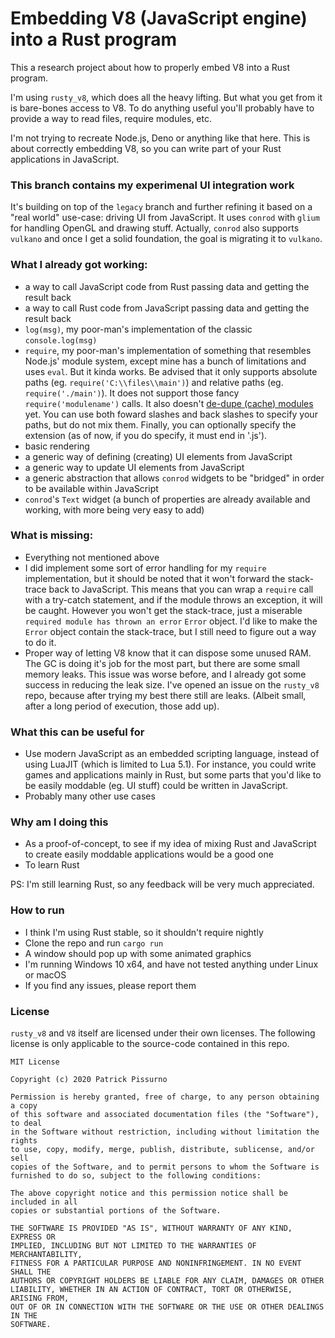 # Embedding V8 (JavaScript engine) into a Rust program
This a research project about how to properly embed V8 into a Rust program.

I'm using `rusty_v8`, which does all the heavy lifting. But what you get from it is bare-bones access to V8.
To do anything useful you'll probably have to provide a way to read files, require modules, etc.

I'm not trying to recreate Node.js, Deno or anything like that here. This is about correctly embedding V8, so you can write part of your Rust applications in JavaScript.

### This branch contains my experimenal UI integration work
It's building on top of the `legacy` branch and further refining it based on a "real world" use-case: driving UI from JavaScript. It uses `conrod` with `glium` for handling OpenGL and drawing stuff. Actually, `conrod` also supports `vulkano` and once I get a solid foundation, the goal is migrating it to `vulkano`.

### What I already got working:
- a way to call JavaScript code from Rust passing data and getting the result back
- a way to call Rust code from JavaScript passing data and getting the result back
- `log(msg)`, my poor-man's implementation of the classic `console.log(msg)`
- `require`, my poor-man's implementation of something that resembles Node.js' module system, except mine has a bunch of limitations and uses `eval`. But it kinda works. Be advised that it only supports absolute paths (eg. `require('C:\\files\\main')`) and relative paths (eg. `require('./main')`). It does not support those fancy `require('modulename')` calls. It also doesn't [de-dupe (cache) modules](https://nodejs.org/api/modules.html#modules_caching) yet. You can use both foward slashes and back slashes to specify your paths, but do not mix them. Finally, you can optionally specify the extension (as of now, if you do specify, it must end in '.js').
- basic rendering
- a generic way of defining (creating) UI elements from JavaScript
- a generic way to update UI elements from JavaScript
- a generic abstraction that allows `conrod` widgets to be "bridged" in order to be available within JavaScript
- `conrod`'s `Text` widget (a bunch of properties are already available and working, with more being very easy to add)

### What is missing:
- Everything not mentioned above
- I did implement some sort of error handling for my `require` implementation, but it should be noted that it won't forward the stack-trace back to JavaScript. This means that you can wrap a `require` call with a try-catch statement, and if the module throws an exception, it will be caught. However you won't get the stack-trace, just a miserable `required module has thrown an error` `Error` object. I'd like to make the `Error` object contain the stack-trace, but I still need to figure out a way to do it.
- Proper way of letting V8 know that it can dispose some unused RAM. The GC is doing it's job for the most part, but there are some small memory leaks. This issue was worse before, and I already got some success in reducing the leak size. I've opened an issue on the `rusty_v8` repo, because after trying my best there still are leaks. (Albeit small, after a long period of execution, those add up).

### What this can be useful for
- Use modern JavaScript as an embedded scripting language, instead of using LuaJIT (which is limited to Lua 5.1). For instance, you could write games and applications mainly in Rust, but some parts that you'd like to be easily moddable (eg. UI stuff) could be written in JavaScript.
- Probably many other use cases

### Why am I doing this
- As a proof-of-concept, to see if my idea of mixing Rust and JavaScript to create easily moddable applications would be a good one
- To learn Rust

PS: I'm still learning Rust, so any feedback will be very much appreciated.

### How to run
- I think I'm using Rust stable, so it shouldn't require nightly
- Clone the repo and run `cargo run`
- A window should pop up with some animated graphics
- I'm running Windows 10 x64, and have not tested anything under Linux or macOS
- If you find any issues, please report them

### License
`rusty_v8` and `V8` itself are licensed under their own licenses. The following license is only applicable to the source-code contained in this repo.

```
MIT License

Copyright (c) 2020 Patrick Pissurno

Permission is hereby granted, free of charge, to any person obtaining a copy
of this software and associated documentation files (the "Software"), to deal
in the Software without restriction, including without limitation the rights
to use, copy, modify, merge, publish, distribute, sublicense, and/or sell
copies of the Software, and to permit persons to whom the Software is
furnished to do so, subject to the following conditions:

The above copyright notice and this permission notice shall be included in all
copies or substantial portions of the Software.

THE SOFTWARE IS PROVIDED "AS IS", WITHOUT WARRANTY OF ANY KIND, EXPRESS OR
IMPLIED, INCLUDING BUT NOT LIMITED TO THE WARRANTIES OF MERCHANTABILITY,
FITNESS FOR A PARTICULAR PURPOSE AND NONINFRINGEMENT. IN NO EVENT SHALL THE
AUTHORS OR COPYRIGHT HOLDERS BE LIABLE FOR ANY CLAIM, DAMAGES OR OTHER
LIABILITY, WHETHER IN AN ACTION OF CONTRACT, TORT OR OTHERWISE, ARISING FROM,
OUT OF OR IN CONNECTION WITH THE SOFTWARE OR THE USE OR OTHER DEALINGS IN THE
SOFTWARE.
```
